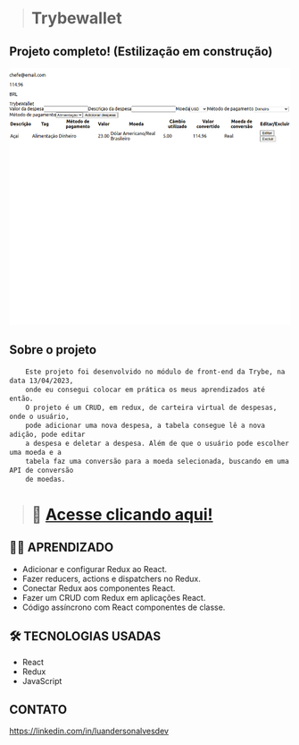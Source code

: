 ># Trybewallet

## Projeto completo! (Estilização em construção)

![preview](./src/assets/github/preview.png)

## Sobre o projeto
        Este projeto foi desenvolvido no módulo de front-end da Trybe, na data 13/04/2023,
        onde eu consegui colocar em prática os meus aprendizados até então.
        O projeto é um CRUD, em redux, de carteira virtual de despesas, onde o usuário, 
        pode adicionar uma nova despesa, a tabela consegue lê a nova adição, pode editar 
        a despesa e deletar a despesa. Além de que o usuário pode escolher uma moeda e a 
        tabela faz uma conversão para a moeda selecionada, buscando em uma API de conversão 
        de moedas.
         

># 🔗 [Acesse clicando aqui!](https://luandersonalvesdev.github.io/trybewallet/#/)

## 👨‍💻 APRENDIZADO
- Adicionar e configurar Redux ao React.
- Fazer reducers, actions e dispatchers no Redux.
- Conectar Redux aos componentes React.
- Fazer um CRUD com Redux em aplicações React.
- Código assíncrono com React componentes de classe.

## 🛠️ TECNOLOGIAS USADAS 
- React
- Redux
- JavaScript

## CONTATO

https://linkedin.com/in/luandersonalvesdev